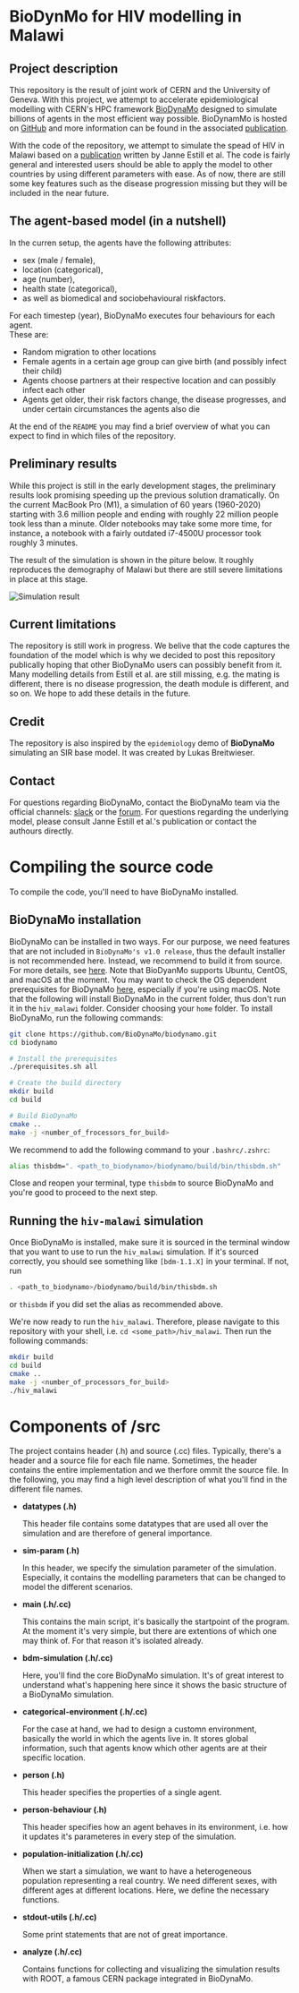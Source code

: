 # BioDynMo for HIV modelling in Malawi

## Project description

This repository is the result of joint work of CERN and the University of 
Geneva. With this project, we attempt to accelerate epidemiological modelling 
with CERN's HPC framework [BioDynaMo](https://biodynamo.org) designed to 
simulate billions of agents in the most efficient way possible. BioDynamMo is
hosted on [GitHub](https://github.com/BioDynaMo/biodynamo) and more information 
can be found in the associated 
[publication](https://doi.org/10.1101/2020.06.08.139949).

With the code of the repository, we attempt to simulate the spead of HIV in 
Malawi based on a [publication](https://doi.org/10.1101/2020.12.23.20248757) 
written by Janne Estill et al. The code is fairly general and interested users
should be able to apply the model to other countries by using different 
parameters with ease. As of now, there are still some key features such as the 
disease progression missing but they will be included in the near future.


## The agent-based model (in a nutshell)

In the curren setup, the agents have the following attributes:
* sex (male / female),
* location (categorical),
* age (number),
* health state (categorical),
* as well as biomedical and sociobehavioural riskfactors.

For each timestep (year), BioDynaMo executes four behaviours for each agent. \
These are:
* Random migration to other locations
* Female agents in a certain age group can give birth (and possibly infect their 
  child)
* Agents choose partners at their respective location and can possibly infect 
  each other
* Agents get older, their risk factors change, the disease progresses, and under
  certain circumstances the agents also die

At the end of the `README` you may find a brief overview of what you can expect
to find in which files of the repository. 

## Preliminary results

While this project is still in the early development stages, the preliminary 
results look promising speeding up the previous solution dramatically. On the 
current MacBook Pro (M1), a simulation of 60 years (1960-2020) starting with 
3.6 million people and ending with roughly 22 million people took less than a 
minute. Older notebooks may take some more time, for instance, a notebook with a
fairly outdated i7-4500U processor took roughly 3 minutes. 

The result of the simulation is shown in the piture below. It roughly reproduces
the demography of Malawi but there are still severe limitations in place at this
stage.

![Simulation result](files/simulation_result.svg)

## Current limitations

The repository is still work in progress. We belive that the code captures the 
foundation of the model which is why we decided to post this repository 
publically hoping that other BioDynaMo users can possibly benefit from it.
Many modelling details from Estill et al. are still missing, e.g. the mating is
different, there is no disease progression, the death module is different, and 
so on. We hope to add these details in the future.

## Credit 

The repository is also inspired by the `epidemiology` demo of **BioDynaMo** 
simulating an SIR base model. It was created by Lukas Breitwieser.

## Contact

For questions regarding BioDynaMo, contact the BioDynaMo team via 
the official channels: 
[slack](https://cernopenlab.slack.com/messages/biodynamo/) or 
the [forum](https://forum.biodynamo.org). 
For questions regarding the underlying 
model, please consult Janne Estill et al.'s publication or contact
the authours directly.

# Compiling the source code

To compile the code, you'll need to have BioDynaMo installed. 

## BioDynaMo installation

BioDynaMo can be installed in two ways. For our purpose, we need 
features that are not included in `BioDynaMo's v1.0 release`, thus the default 
installer is not recommended here. Instead, we recommend to build it from 
source.
For more details, see [here](https://biodynamo.org/docs/devguide/build/). 
Note that BioDyanMo supports Ubuntu, CentOS, and macOS at the moment.
You may want to check the OS dependent prerequisites for BioDynaMo
[here](https://biodynamo.org/docs/userguide/prerequisites/), especially if
you're using macOS. 
Note that the following will install BioDynaMo in the
current folder, thus don't run it in the `hiv_malawi` folder. Consider choosing
your `home` folder.
To install BioDynaMo, run the following commands:
```bash
git clone https://github.com/BioDynaMo/biodynamo.git
cd biodynamo

# Install the prerequisites
./prerequisites.sh all

# Create the build directory
mkdir build
cd build

# Build BioDynaMo
cmake ..
make -j <number_of_frocessors_for_build>
``` 
We recommend to add the following command to your `.bashrc/.zshrc`:
```bash
alias thisbdm=". <path_to_biodynamo>/biodynamo/build/bin/thisbdm.sh"
```
Close and reopen your terminal, type `thisbdm` to source BioDynaMo and you're 
good to proceed to the next step.

## Running the `hiv-malawi` simulation

Once BioDynaMo is installed, make sure it is sourced in the terminal window that
you want to use to run the `hiv_malawi` simulation. If it's sourced 
correctly, you should see something like `[bdm-1.1.X]` in your terminal. If 
not, run 
```bash
. <path_to_biodynamo>/biodynamo/build/bin/thisbdm.sh
```
or `thisbdm` if you did set the alias as recommended above.

We're now ready to run the `hiv_malawi`. Therefore, please navigate to this 
repository with your shell, i.e. `cd <some_path>/hiv_malawi`. Then run the 
following commands:
```bash
mkdir build
cd build
cmake ..
make -j <number_of_processors_for_build>
./hiv_malawi
```

# Components of /src

The project contains header (.h) and source (.cc) files.
Typically, there's a header and a source file for each file name.
Sometimes, the header contains the entire implementation and we therfore
ommit the source file.
In the following, you may find a high level description of what you'll
find in the different file names.

* **datatypes (.h)**

  This header file contains some datatypes that are used all 
  over the simulation and are therefore of general importance.

* **sim-param (.h)**

  In this header, we specify the simulation parameter of the simulation.
  Especially, it contains the modelling parameters that can be changed 
  to model the different scenarios.

* **main (.h/.cc)**

  This contains the main script, it's basically the startpoint of the program.
  At the moment it's very simple, but there are extentions of which one may 
  think of. For that reason it's isolated already.

* **bdm-simulation (.h/.cc)**

  Here, you'll find the core BioDynaMo simulation. It's of great interest to
  understand what's happening here since it shows the basic structure of a 
  BioDynaMo simulation.

* **categorical-environment (.h/.cc)**

  For the case at hand, we had to design a customn environment,
  basically the world in which the agents live in. 
  It stores global information, such that agents know which 
  other agents are at their specific location.

* **person (.h)**

  This header specifies the properties of a single agent.

* **person-behaviour (.h)**

  This header specifies how an agent behaves in its environment, 
  i.e. how it updates it's parameteres in every step of the simulation.

* **population-initialization (.h/.cc)**

  When we start a simulation, we want to have a heterogeneous population 
  representing a real country. We need different sexes, with different
  ages at different locations. Here, we define the necessary functions.

* **stdout-utils (.h/.cc)**

  Some print statements that are not of great importance.

* **analyze (.h/.cc)**

  Contains functions for collecting and visualizing the simulation results with ROOT, 
  a famous CERN package integrated in BioDynaMo.
